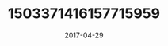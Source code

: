 ---
title: "1503371416157715959"
image: "2017-04-29 13.17.40 1503371416157715959_46248401"
date: "2017-04-29"
type: "photo"
---